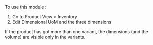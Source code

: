 To use this module :

1.  Go to Product View \> Inventory
2.  Edit Dimensional UoM and the three dimensions

If the product has got more than one variant, the dimensions (and the
volume) are visible only in the variants.

